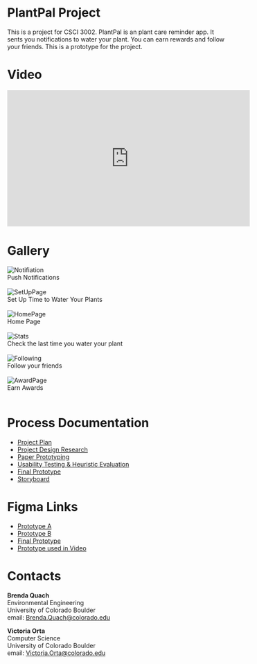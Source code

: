 # PlantPal Project

This is a project for CSCI 3002. PlantPal is an plant care reminder app. It sents you notifications to water your plant. You can earn rewards and follow your friends. This is a prototype for the project. 

# Video

<iframe width="560" height="315" src="https://www.youtube.com/embed/UGlTf4WsuJk" frameborder="0" allow="autoplay; encrypted-media" allowfullscreen></iframe>

# Gallery
![Notifiation](/Images/Notification.jpg) <br/>
Push Notifications <br/> <br/>
![SetUpPage](/Images/SetUp.jpg) <br/>
Set Up Time to Water Your Plants <br/> <br/>
![HomePage](/Images/HomePage.jpg) <br/>
Home Page <br/> <br/>
![Stats](/Images/Stats.jpg) <br/>
Check the last time you water your plant <br/> <br/>
![Following](/Images/Follow.jpg) <br/> 
Follow your friends <br/> <br/>
![AwardPage](/Images/Awards.jpg) <br/>
Earn Awards <br/> <br/>

# Process Documentation

* [Project Plan](https://docs.google.com/document/d/10Y-857WV4rntdwYS774wAE8Arl8yVhb6f_u97qol6nA/edit?usp=sharing)
* [Project Design Research](https://docs.google.com/document/d/1arEsNjyg1-0rDLkqUZU8j202pCxf0AzgEU7vCbHDQ24/edit?usp=sharing)
* [Paper Prototyping](https://docs.google.com/document/d/1ORV5UWGqVpR1sYaHT5h8pSJXeD0cnzBD16h91M8kwFE/edit?usp=sharing)
* [Usability Testing & Heuristic Evaluation](https://docs.google.com/document/d/1ol4NmAeZ763pgwvfI3-AGTz6Spc0R4pd_Ngg-0Hrer4/edit?usp=sharing)
* [Final Prototype](https://docs.google.com/document/d/1hne1eeK105_hyM5xH7GmkSzht1dk8PKGX5XX5o_iiBk/edit?usp=sharing)
* [Storyboard](https://drive.google.com/file/d/10pLfNcnEOnHhqUzQR7aMJDJJIzv_xMgS/view?usp=sharing)

# Figma Links

* [Prototype A](https://www.figma.com/file/JUAZeO1Rwqx1IvIUh4UuOR3j/PlantPal%3A-Plant-Care-Reminder-App?node-id=1%3A4)
* [Prototype B](https://www.figma.com/file/JUAZeO1Rwqx1IvIUh4UuOR3j/PlantPal%3A-Plant-Care-Reminder-App?node-id=11%3A2)
* [Final Prototype](https://www.figma.com/file/JUAZeO1Rwqx1IvIUh4UuOR3j/PlantPal%3A-Plant-Care-Reminder-App?node-id=254%3A122)
* [Prototype used in Video](https://www.figma.com/file/JUAZeO1Rwqx1IvIUh4UuOR3j/PlantPal%3A-Plant-Care-Reminder-App?node-id=295%3A253)

# Contacts

**Brenda Quach** <br/>
 Environmental Engineering <br/>
 University of Colorado Boulder <br/>
 email: Brenda.Quach@colorado.edu <br/>
 
 **Victoria Orta** <br/>
 Computer Science <br/>
 University of Colorado Boulder <br/>
 email: Victoria.Orta@colorado.edu <br/>


